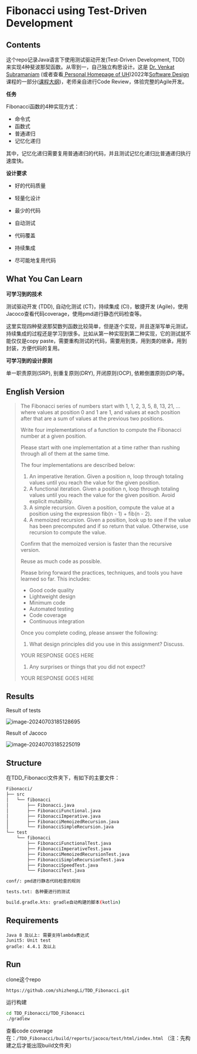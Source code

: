 # Fibonacci using Test-Driven Development

## Contents

这个repo记录Java语言下使用测试驱动开发(Test-Driven Development, TDD) 来实现4种斐波那契函数。从零到一，自己独立构思设计。这是 [Dr. Venkat Subramaniam](https://agiledeveloper.com/aboutus.html)  (或者查看[ Personal Homepage of UH](https://www2.cs.uh.edu/~svenkat/))2022年[Software Design](https://www2.cs.uh.edu/~svenkat/spring2022sd/) 课程的一部分([课程大纲](https://www2.cs.uh.edu/~svenkat/spring2022sd/syllabus.txt))，老师亲自进行Code Review，体验完整的Agile开发。

**任务** 

Fibonacci函数的4种实现方式：

- 命令式
- 函数式
- 普通递归
- 记忆化递归

其中，记忆化递归需要复用普通递归的代码，并且测试记忆化递归比普通递归执行速度快。

**设计要求**

- 好的代码质量

- 轻量化设计

- 最少的代码
- 自动测试
- 代码覆盖
- 持续集成
- 尽可能地复用代码

## What You Can Learn

**可学习到的技术**

测试驱动开发 (TDD), 自动化测试 (CT)，持续集成 (CI)，敏捷开发 (Agile)，使用Jacoco查看代码coverage，使用pmd进行静态代码检查等。

这里实现四种斐波那契数列函数比较简单，但是逐个实现，并且逐渐写单元测试，持续集成的过程还是学习到很多。比如从第一种实现到第二种实现，它的测试就不能仅仅是copy paste，需要重构测试的代码，需要用到类，用到类的继承，用到封装，方便代码的复用。

**可学习到的设计原则**

单一职责原则(SRP), 别重复原则(DRY), 开闭原则(OCP), 依赖倒置原则(DIP)等。



## English Version



>The Fibonacci series of numbers start with 1, 1, 2, 3, 5, 8, 13, 21, ... where values at position 0 and 1 are 1, and values at each position after that are a sum of values at the previous two positions.
>
>Write four implementations of a function to compute the Fibonacci number at a given position.
>
>Please start with one implementation at a time rather than rushing through all of them at the same time.
>
>The four implementations are described below:
>
>1. An imperative iteration. Given a position n, loop through totaling values until you reach the value for the given position.
>2. A functional iteration. Given a position n, loop through totaling values until you reach the value for the given position. Avoid explicit mutability.
>3. A simple recursion. Given a position, compute the value at a position using the expression fib(n - 1) + fib(n - 2).
>4. A memoized recursion. Given a position, look up to see if the value has been precomputed and if so return that value. Otherwise, use recursion to compute the value.
>
>Confirm that the memoized version is faster than the recursive version.
>
>Reuse as much code as possible.
>
>Please bring forward the practices, techniques, and tools you have learned so far. This includes: 
>
>- Good code quality 
>- Lightweight design 
>- Minimum code 
>- Automated testing
>- Code coverage 
>- Continuous integration
>
>Once you complete coding, please answer the following:
>
>1. What design principles did you use in this assignment? Discuss.
>
>YOUR RESPONSE GOES HERE
>
>1. Any surprises or things that you did not expect?
>
>YOUR RESPONSE GOES HERE



## Results

Result of tests

![image-20240703185128695](./assets/image-20240703185128695.png)

Result of Jacoco

![image-20240703185225019](./assets/image-20240703185225019.png)

## Structure

在TDD_Fibonacci文件夹下，有如下的主要文件：

```bash
Fibonacci/
├── src
│   └── fibonacci
│       ├── Fibonacci.java
│       ├── FibonacciFunctional.java
│       ├── FibonacciImperative.java
│       ├── FibonacciMemoizedRecursion.java
│       └── FibonacciSimpleRecursion.java
└── test
    └── fibonacci
        ├── FibonacciFunctionalTest.java
        ├── FibonacciImperativeTest.java
        ├── FibonacciMemoizedRecursionTest.java
        ├── FibonacciSimpleRecursionTest.java
        ├── FibonacciSpeedTest.java
        └── FibonacciTest.java

conf/: pmd进行静态代码检查的规则

tests.txt: 各种要进行的测试

build.gradle.kts: gradle自动构建的脚本(kotlin)
```



## Requirements

```
Java 8 及以上: 需要支持lambda表达式
Junit5: Unit test
gradle: 4.4.1 及以上
```



## Run

clone这个repo

```bash
https://github.com/shizhengLi/TDD_Fibonacci.git
```

运行构建

```bash
cd TDD_Fibonacci/TDD_Fibonacci
./gradlew
```

查看code coverage在：`/TDD_Fibonacci/build/reports/jacoco/test/html/index.html` （注：先构建之后才能出现build文件夹）
